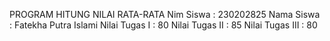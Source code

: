 PROGRAM HITUNG NILAI RATA-RATA
Nim Siswa : 230202825
Nama Siswa : Fatekha Putra Islami
Nilai Tugas I : 80
Nilai Tugas II : 85
Nilai Tugas III : 80
